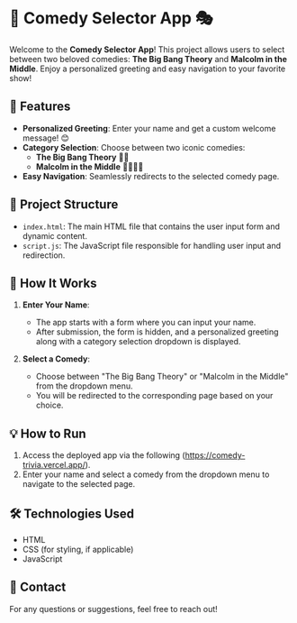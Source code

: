 # 🌟 Comedy Selector App 🎭

Welcome to the **Comedy Selector App**! This project allows users to select between two beloved comedies: **The Big Bang Theory** and **Malcolm in the Middle**. Enjoy a personalized greeting and easy navigation to your favorite show!

## 🚀 Features

- **Personalized Greeting**: Enter your name and get a custom welcome message! 😊
- **Category Selection**: Choose between two iconic comedies:
  - **The Big Bang Theory** 🧑‍🔬
  - **Malcolm in the Middle** 👨‍👩‍👦‍👦
- **Easy Navigation**: Seamlessly redirects to the selected comedy page.

## 📂 Project Structure

- `index.html`: The main HTML file that contains the user input form and dynamic content.
- `script.js`: The JavaScript file responsible for handling user input and redirection.

## 📜 How It Works

1. **Enter Your Name**:
   - The app starts with a form where you can input your name.
   - After submission, the form is hidden, and a personalized greeting along with a category selection dropdown is displayed.

2. **Select a Comedy**:
   - Choose between "The Big Bang Theory" or "Malcolm in the Middle" from the dropdown menu.
   - You will be redirected to the corresponding page based on your choice.

## 💡 How to Run

1. Access the deployed app via the following (https://comedy-trivia.vercel.app/).
2. Enter your name and select a comedy from the dropdown menu to navigate to the selected page.

## 🛠️ Technologies Used

- HTML
- CSS (for styling, if applicable)
- JavaScript

## 📧 Contact

For any questions or suggestions, feel free to reach out!
